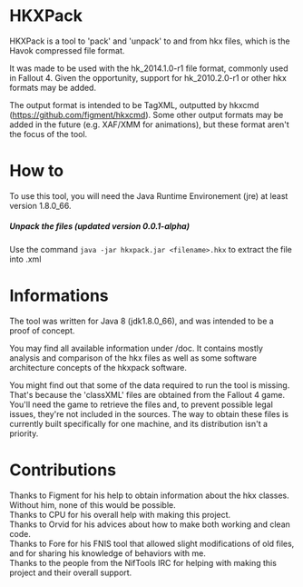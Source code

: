 # HKXPack

HKXPack is a tool to 'pack' and 'unpack' to and from hkx files, which is the Havok compressed file format.

It was made to be used with the hk\_2014.1.0-r1 file format, commonly used in Fallout 4. Given the opportunity, support for hk\_2010.2.0-r1 or other hkx formats may be added.

The output format is intended to be TagXML, outputted by hkxcmd (https://github.com/figment/hkxcmd). Some other output formats may be added in the future (e.g. XAF/XMM for animations), but these format aren't the focus of the tool.

# How to

To use this tool, you will need the Java Runtime Environement (jre) at least version 1.8.0_66.

##### Unpack the files (updated version 0.0.1-alpha)  
Use the command `java -jar hkxpack.jar <filename>.hkx` to extract the file into <filename>.xml


# Informations

The tool was written for Java 8 (jdk1.8.0_66), and was intended to be a proof of concept.

You may find all available information under /doc. It contains mostly analysis and comparison of the hkx files as well as some software architecture concepts of the hkxpack software.

You might find out that some of the data required to run the tool is missing. That's because the 'classXML' files are obtained from the Fallout 4 game. You'll need the game to retrieve the files and, to prevent possible legal issues, they're not included in the sources. The way to obtain these files is currently built specifically for one machine, and its distribution isn't a priority.

# Contributions

Thanks to Figment for his help to obtain information about the hkx classes. Without him, none of this would be possible.  
Thanks to CPU for his overall help with making this project.  
Thanks to Orvid for his advices about how to make both working and clean code.  
Thanks to Fore for his FNIS tool that allowed slight modifications of old files, and for sharing his knowledge of behaviors with me.  
Thanks to the people from the NifTools IRC for helping with making this project and their overall support.
